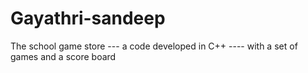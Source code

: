 # Gayathri-sandeep
The school game store --- a code developed in C++ ---- with a set of games and a score board 
